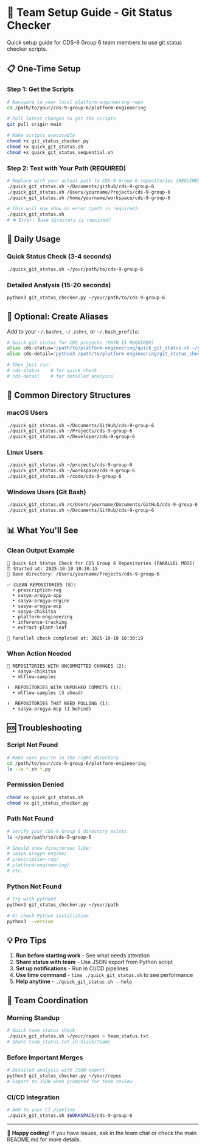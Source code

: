 # 🚀 Team Setup Guide - Git Status Checker

Quick setup guide for CDS-9 Group 6 team members to use git status checker scripts.

## 📋 One-Time Setup

### Step 1: Get the Scripts
```bash
# Navigate to your local platform-engineering repo
cd /path/to/your/cds-9-group-6/platform-engineering

# Pull latest changes to get the scripts
git pull origin main

# Make scripts executable
chmod +x git_status_checker.py
chmod +x quick_git_status.sh  
chmod +x quick_git_status_sequential.sh
```

### Step 2: Test with Your Path (REQUIRED)
```bash
# Replace with your actual path to CDS-9 Group 6 repositories (REQUIRED - no defaults)
./quick_git_status.sh ~/Documents/github/cds-9-group-6
./quick_git_status.sh /Users/yourname/Projects/cds-9-group-6
./quick_git_status.sh /home/yourname/workspace/cds-9-group-6

# This will now show an error (path is required):
./quick_git_status.sh
# ❌ Error: Base directory is required!
```

## 🎯 Daily Usage

### Quick Status Check (3-4 seconds)
```bash
./quick_git_status.sh ~/your/path/to/cds-9-group-6
```

### Detailed Analysis (15-20 seconds)
```bash
python3 git_status_checker.py ~/your/path/to/cds-9-group-6
```

## 🔧 Optional: Create Aliases

Add to your `~/.bashrc`, `~/.zshrc`, or `~/.bash_profile`:

```bash
# Quick git status for CDS projects (PATH IS REQUIRED)
alias cds-status='/path/to/platform-engineering/quick_git_status.sh ~/your/path/to/cds-9-group-6'
alias cds-detail='python3 /path/to/platform-engineering/git_status_checker.py ~/your/path/to/cds-9-group-6'

# Then just run:
# cds-status    # for quick check
# cds-detail    # for detailed analysis
```

## 📁 Common Directory Structures

### macOS Users
```bash
./quick_git_status.sh ~/Documents/GitHub/cds-9-group-6
./quick_git_status.sh ~/Projects/cds-9-group-6
./quick_git_status.sh ~/Developer/cds-9-group-6
```

### Linux Users  
```bash
./quick_git_status.sh ~/projects/cds-9-group-6
./quick_git_status.sh ~/workspace/cds-9-group-6
./quick_git_status.sh ~/code/cds-9-group-6
```

### Windows Users (Git Bash)
```bash
./quick_git_status.sh /c/Users/yourname/Documents/GitHub/cds-9-group-6
./quick_git_status.sh ~/Documents/GitHub/cds-9-group-6
```

## 📊 What You'll See

### Clean Output Example
```
🚀 Quick Git Status Check for CDS Group 6 Repositories (PARALLEL MODE)
⏰ Started at: 2025-10-10 10:30:15
📁 Base directory: /Users/yourname/Projects/cds-9-group-6

✅ CLEAN REPOSITORIES (8):
  • prescription-rag
  • sasya-arogya-app
  • sasya-arogya-engine
  • sasya-arogya-mcp
  • sasya-chikitsa
  • platform-engineering
  • inference-tracking
  • extract-plant-leaf

🎉 Parallel check completed at: 2025-10-10 10:30:19
```

### When Action Needed
```
🔄 REPOSITORIES WITH UNCOMMITTED CHANGES (2):
  • sasya-chikitsa
  • mlflow-samples

⬆️  REPOSITORIES WITH UNPUSHED COMMITS (1):
  • mlflow-samples (3 ahead)

⬇️  REPOSITORIES THAT NEED PULLING (1):
  • sasya-arogya-mcp (1 behind)
```

## 🆘 Troubleshooting

### Script Not Found
```bash
# Make sure you're in the right directory
cd /path/to/your/cds-9-group-6/platform-engineering
ls -la *.sh *.py
```

### Permission Denied
```bash
chmod +x quick_git_status.sh
chmod +x git_status_checker.py
```

### Path Not Found
```bash
# Verify your CDS-9 Group 6 directory exists
ls ~/your/path/to/cds-9-group-6

# Should show directories like:
# sasya-arogya-engine/
# prescription-rag/
# platform-engineering/
# etc.
```

### Python Not Found
```bash
# Try with python3
python3 git_status_checker.py ~/your/path

# Or check Python installation
python3 --version
```

## 💡 Pro Tips

1. **Run before starting work** - See what needs attention
2. **Share status with team** - Use JSON export from Python script
3. **Set up notifications** - Run in CI/CD pipelines  
4. **Use time command** - `time ./quick_git_status.sh` to see performance
5. **Help anytime** - `./quick_git_status.sh --help`

## 🤝 Team Coordination

### Morning Standup
```bash
# Quick team status check
./quick_git_status.sh ~/your/repos > team_status.txt
# Share team_status.txt in Slack/Teams
```

### Before Important Merges
```bash
# Detailed analysis with JSON export
python3 git_status_checker.py ~/your/repos
# Export to JSON when prompted for team review
```

### CI/CD Integration
```bash
# Add to your CI pipeline
./quick_git_status.sh $WORKSPACE/cds-9-group-6
```

---

🎉 **Happy coding!** If you have issues, ask in the team chat or check the main README.md for more details.
